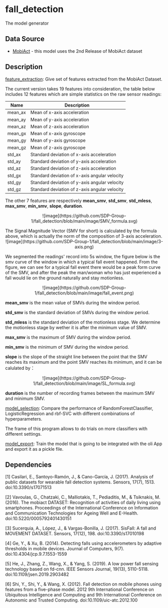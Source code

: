 # fall_detection
The model generator
## Data Source
 - [MobiAct](https://bmi.hmu.gr/the-mobifall-and-mobiact-datasets-2/) - this model uses the 2nd Release of MobiAct dataset 
## Description
[feature_extraction](https://github.com/SDP-Group-1/fall_detection/blob/main/feature_extraction.ipynb): Give set of features extracted from the MobiAct Dataset.

The current version takes 19 features into consideration, the table below includes 12 features which are simple statistics on the raw sensor readings:

| Name |	Description |
| ---- | ----------- |
| mean_ax |	Mean of x-axis acceleration |
| mean_ay	| Mean of y-axis acceleration |
| mean_az	| Mean of z-axis acceleration |
| mean_gx	| Mean of x-axis gyroscope |
| mean_gy	| Mean of y-axis gyroscope |
| mean_gz	| Mean of z-axis gyroscope |
| std_ax	| Standard deviation of x-axis acceleration |
| std_ay	| Standard deviation of y-axis acceleration |
| std_az	| Standard deviation of z-axis acceleration |
| std_gx	| Standard deviation of x-axis angular velocity |
| std_gy	| Standard deviation of y-axis angular velocity |
| std_gz	| Standard deviation of z-axis angular velocity |

The other 7 features are respectively **mean_smv**, **std_smv**, **std_mless**, **max_smv**, **min_smv**, **slope**, **duration**.
<p align="center">
![image](https://github.com/SDP-Group-1/fall_detection/blob/main/image/SMV_formula.svg)
</p>
The Signal Magnitude Vector (SMV for short) is calculated by the formula above, which is actually the norm of the composition of 3-axis acceleration.

<center>![image](https://github.com/SDP-Group-1/fall_detection/blob/main/image/3-axis.png)</center>

We segmented the readings' record into 5s window, the figure below is the smv curve of the window in which a typical fall event happened. From the figure, we can see for a typical fall event there would be a peak form curve of the SMV, and after the peak the man/woman who has just experienced a fall would lie on the ground naturally and stay motionless.

<center>![image](https://github.com/SDP-Group-1/fall_detection/blob/main/image/fall_event.png)</center>

**mean_smv** is the mean value of SMVs during the window period.

**std_smv** is the standard deviation of SMVs during the window period.

**std_mless** is the standard deviation of the motionless stage. We determine the motionless stage by wether it is after the minimum value of SMV.

**max_smv** is the maximum of SMV during the window period.

**min_smv** is the minimum of SMV during the window period.

**slope** is the slope of the straight line between the point that the SMV reaches its maximum and the point SMV reaches its minimum, and it can be calulated by：

<center>![image](https://github.com/SDP-Group-1/fall_detection/blob/main/image/SL_formula.svg)</center>

**duration** is the number of recording frames between the maximum SMV and minimum SMV.

[model_selection](https://github.com/SDP-Group-1/fall_detection/blob/main/model_selection.ipynb): Compare the performance of RandomForestClassifier, LogisticRegression and rbf-SVC with different combinations of hyperparameters.

The frame of this program allows to do trials on more classifiers with different settings.

[model_export](https://github.com/SDP-Group-1/fall_detection/blob/main/model_export): Train the model that is going to be integrated with the oli App and export it as a pickle file.


## Dependencies

[1] Casilari, E., Santoyo-Ramón, J., &amp; Cano-García, J. (2017). Analysis of public datasets for wearable fall detection systems. Sensors, 17(7), 1513. doi:10.3390/s17071513

[2] Vavoulas, G., Chatzaki, C., Malliotakis, T., Pediaditis, M., &amp; Tsiknakis, M. (2016). The mobiact DATASET: Recognition of activities of daily living using smartphones. Proceedings of the International Conference on Information and Communication Technologies for Ageing Well and E-Health. doi:10.5220/0005792401430151

[3] Sucerquia, A., López, J., &amp; Vargas-Bonilla, J. (2017). SisFall: A fall and MOVEMENT DATASET. Sensors, 17(12), 198. doi:10.3390/s17010198

[4] Ge, Y., &amp; Xu, B. (2014). Detecting falls using accelerometers by adaptive thresholds in mobile devices. Journal of Computers, 9(7). doi:10.4304/jcp.9.7.1553-1559

[5] He, J., Zhang, Z., Wang, X., &amp; Yang, S. (2019). A low power fall sensing technology based on fd-cnn. IEEE Sensors Journal, 19(13), 5110-5118. doi:10.1109/jsen.2019.2903482

[6] Shi, Y., Shi, Y., &amp; Wang, X. (2012). Fall detection on mobile phones using features from a five-phase model. 2012 9th International Conference on Ubiquitous Intelligence and Computing and 9th International Conference on Autonomic and Trusted Computing. doi:10.1109/uic-atc.2012.100
